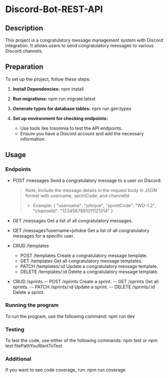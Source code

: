 # Discord-Bot-REST-API

## Description

This project is a congratulatory message management system with Discord integration. It allows users to send congratulatory messages to various Discord channels.

## Preparation

To set up the project, follow these steps:

1. **Install Dependencies:**
   npm install
2. **Run migrations:**
   npm run migrate:latest

3. **Generate types for database tables:**
   npm run gen:types
4. **Set up environment for checking endpoints:**
   - Use tools like Insomnia to test the API endpoints.
   - Ensure you have a Discord account and add the necessary information.

## Usage

### Endpoints

- POST /messages
  Send a congratulatory message to a user on Discord.
  > Note: Include the message details in the request body in JSON format with username, sprintCode, and channelId
  >
  > - Example:
  >   {
  >   "username": "johnjoe",
  >   "sprintCode": "WD-1.2",
  >   "channelId": "1234567891011121314"
  >   }
- GET /messages
  Get a list of all congratulatory messages.

- GET /messages?username=johdoe
  Get a list of all congratulatory messages for a specific user.

- CRUD /templates

  - POST /templates
    Create a congratulatory message template.
  - GET /templates
    Get all congratulatory message templates.
  - PATCH /templates/:id
    Update a congratulatory message template.
  - DELETE /templates/:id
    Delete a congratulatory message template.

- CRUD /sprints
  -- POST /sprints
  Create a sprint.
  -- GET /sprints
  Get all sprints.
  -- PATCH /sprints/:id
  Update a sprint.
  -- DELETE /sprints/:id
  Delete a sprint.

### Running the program

To run the program, use the following command:
npm run dev

### Testing

To test the code, use either of the following commands:
npm test
or
npm test filePathYouWantToTest

### Additional

If you want to see code coverage, run:
npm run coverage
